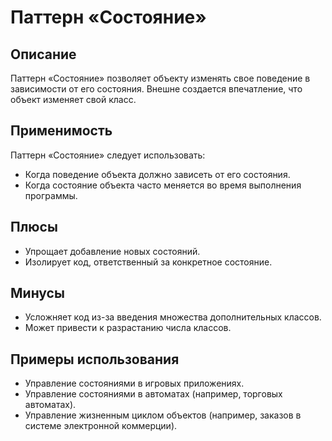 # Паттерн «Состояние»

## Описание

Паттерн «Состояние» позволяет объекту изменять свое поведение в зависимости от его состояния. Внешне создается впечатление, что объект изменяет свой класс.

## Применимость

Паттерн «Состояние» следует использовать:
- Когда поведение объекта должно зависеть от его состояния.
- Когда состояние объекта часто меняется во время выполнения программы.

## Плюсы

- Упрощает добавление новых состояний.
- Изолирует код, ответственный за конкретное состояние.

## Минусы

- Усложняет код из-за введения множества дополнительных классов.
- Может привести к разрастанию числа классов.

## Примеры использования

- Управление состояниями в игровых приложениях.
- Управление состояниями в автоматах (например, торговых автоматах).
- Управление жизненным циклом объектов (например, заказов в системе электронной коммерции).
